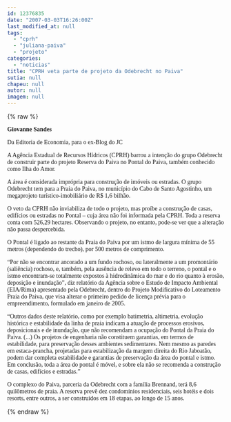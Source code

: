 ```yaml
---
id: 12376835
date: "2007-03-03T16:26:00Z"
last_modified_at: null
tags:
  - "cprh"
  - "juliana-paiva"
  - "projeto"
categories:
  - "noticias"
title: "CPRH veta parte de projeto da Odebrecht no Paiva"
sutia: null
chapeu: null
autor: null
imagem: null
---
```

{% raw %}
<p><P><FONT face=Verdana><STRONG>Giovanne Sandes</STRONG></FONT></P></p>
<p><P><FONT face=Verdana>Da Editoria de Economia, para o ex-Blog do JC</FONT></P></p>
<p><P><FONT face=Verdana>A Agência Estadual de Recursos Hídricos (CPRH) barrou a intenção do grupo Odebrecht de construir parte do projeto Reserva do Paiva no Pontal do Paiva, também conhecido como Ilha do Amor. </FONT></P></p>
<p><P><FONT face=Verdana>A área é considerada imprópria para construção de imóveis ou estradas. O grupo Odebrecht tem para a Praia do Paiva, no município do Cabo de Santo Agostinho, um megaprojeto turístico-imobiliário de R$ 1,6 bilhão.</FONT></P></p>
<p><P><FONT face=Verdana>O veto da CPRH não inviabiliza de todo o projeto, mas proíbe a construção de casas, edifícios ou estradas no Pontal – cuja área não foi informada pela CPRH. Toda a reserva conta com 526,29 hectares. Observando o projeto, no entanto, pode-se ver que a alteração não passa despercebida.</FONT></P></p>
<p><P><FONT face=Verdana>O Pontal é ligado ao restante da Praia do Paiva por um istmo de largura mínima de 55 metros (dependendo do trecho), por 500 metros de comprimento. </FONT></P></p>
<p><P><FONT face=Verdana>“Por não se encontrar ancorado a um fundo rochoso, ou lateralmente a um promontário (saliência) rochoso, e, também, pela ausência de relevo em todo o terreno, o pontal e o istmo encontram-se totalmente expostos à hidrodinâmica do mar e do rio quanto à erosão, deposição e inundação”, diz relatório da Agência sobre o Estudo de Impacto Ambiental (EIA/Rima) apresentado pela Odebrecht, dentro do Projeto Modificativo do Loteamento Praia do Paiva, que visa alterar o primeiro pedido de licença prévia para o empreendimento, formulado em janeiro de 2005.</FONT></P></p>
<p><P><FONT face=Verdana>“Outros dados deste relatório, como por exemplo batimetria, altimetria, evolução histórica e estabilidade da linha de praia indicam a atuação de processos erosivos, deposicionais e de inundação, que não recomendam a ocupação do Pontal da Praia do Paiva. (</FONT><FONT face=Verdana>...) Os projetos de engenharia não constituem garantias, em termos de estabilidade, para preservação desses ambientes sedimentares. Nem mesmo as paredes em estaca-prancha, projetadas para estabilização da margem direita do Rio Jaboatão, podem dar completa estabilidade e garantias de preservação da área do pontal e istmo. Em conclusão, toda a área do pontal é móvel, e sobre ela não se recomenda a construção de casas, edifícios e estradas.”</FONT></P></p>
<p><P><FONT face=Verdana>O complexo do Paiva, parceria da Odebrecht com a família Brennand, terá 8,6 quilômetros de praia. A reserva prevê dez condomínios residenciais, seis hotéis e dois resorts, entre outros, a ser construídos em 18 etapas, ao longo de 15 anos.<BR></FONT></P> </p>
{% endraw %}